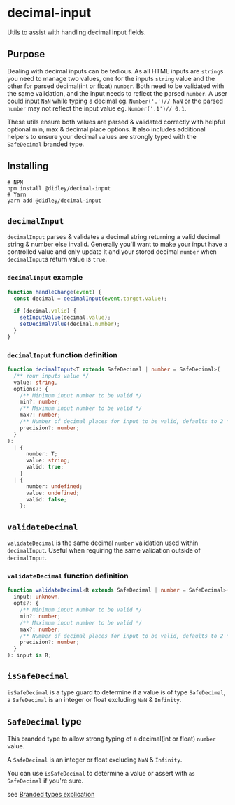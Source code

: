 # decimal-input

Utils to assist with handling decimal input fields.

## Purpose

Dealing with decimal inputs can be tedious. As all HTML inputs are `string`s you need to manage two values, one for the inputs `string` value and the other for parsed decimal(int or float) `number`. Both need to be validated with the same validation, and the input needs to reflect the parsed `number`. A user could input `NaN` while typing a decimal eg. `Number('.')// NaN` or the parsed `number` may not reflect the input value eg. `Number('.1')// 0.1`.

These utils ensure both values are parsed & validated correctly with helpful optional min, max & decimal place options. It also includes additional helpers to ensure your decimal values are strongly typed with the `SafeDecimal` branded type.

## Installing

```shell
# NPM
npm install @didley/decimal-input
# Yarn
yarn add @didley/decimal-input
```

## `decimalInput`

`decimalInput` parses & validates a decimal string returning a valid decimal string & number else invalid. Generally you'll want to make your input have a controlled value and only update it and your stored decimal `number` when `decimalInput`s return value is `true`.

### `decimalInput` example

```ts
function handleChange(event) {
  const decimal = decimalInput(event.target.value);

  if (decimal.valid) {
    setInputValue(decimal.value);
    setDecimalValue(decimal.number);
  }
}
```

### `decimalInput` function definition

```ts
function decimalInput<T extends SafeDecimal | number = SafeDecimal>(
  /** Your inputs value */
  value: string,
  options?: {
    /** Minimum input number to be valid */
    min?: number;
    /** Maximum input number to be valid */
    max?: number;
    /** Number of decimal places for input to be valid, defaults to 2 */
    precision?: number;
  }
):
  | {
      number: T;
      value: string;
      valid: true;
    }
  | {
      number: undefined;
      value: undefined;
      valid: false;
    };
```

## `validateDecimal`

`validateDecimal` is the same decimal `number` validation used within `decimalInput`. Useful when requiring the same validation outside of `decimalInput`.

### `validateDecimal` function definition

```ts
function validateDecimal<R extends SafeDecimal | number = SafeDecimal>(
  input: unknown,
  opts?: {
    /** Minimum input number to be valid */
    min?: number;
    /** Maximum input number to be valid */
    max?: number;
    /** Number of decimal places for input to be valid, defaults to 2 */
    precision?: number;
  }
): input is R;
```

## `isSafeDecimal`

`isSafeDecimal` is a type guard to determine if a value is of type `SafeDecimal`, a `SafeDecimal` is an integer or float excluding `NaN` & `Infinity`.

## `SafeDecimal` type

This branded type to allow strong typing of a decimal(int or float) `number` value.

A `SafeDecimal` is an integer or float excluding `NaN` & `Infinity`.

You can use `isSafeDecimal` to determine a value or assert with `as SafeDecimal` if you're sure.

see [Branded types explication](https://egghead.io/blog/using-branded-types-in-typescript)
